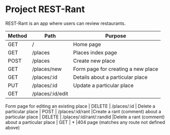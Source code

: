 # Project REST-Rant

REST-Rant is an app where users can review restaurants.

| Method | Path             | Purpose                            |
| ------ | ---------------- | ---------------------------------- |
| GET    | /                | Home page                          |
| GET    | /places          | Places index page                  |
| POST   | /places          | Create new place                   |
| GET    | /places/new      | Form page for creating a new place |
| GET    | /places/:id      | Details about a particular place   |
| PUT    | /places/:id      | Update a particular place          |
| GET    | /places/:id/edit |

Form page for editing an existing place
| DELETE | /places/:id |
Delete a particular place
| POST | /places/:id/rant |Create a rant (comment) about a particular place
| DELETE | /places/:id/rant/:randId |Delete a rant (comment) about a particular place
| GET | \* |404 page (matches any route not defined above)
